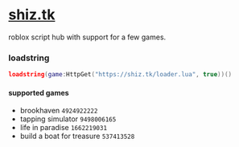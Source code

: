 # [shiz.tk](https://shiz.tk)

roblox script hub with support for a few games.

### loadstring

```lua
loadstring(game:HttpGet("https://shiz.tk/loader.lua", true))()
```

#### supported games

- brookhaven `4924922222`
- tapping simulator `9498006165`
- life in paradise `1662219031`
- build a boat for treasure `537413528`
